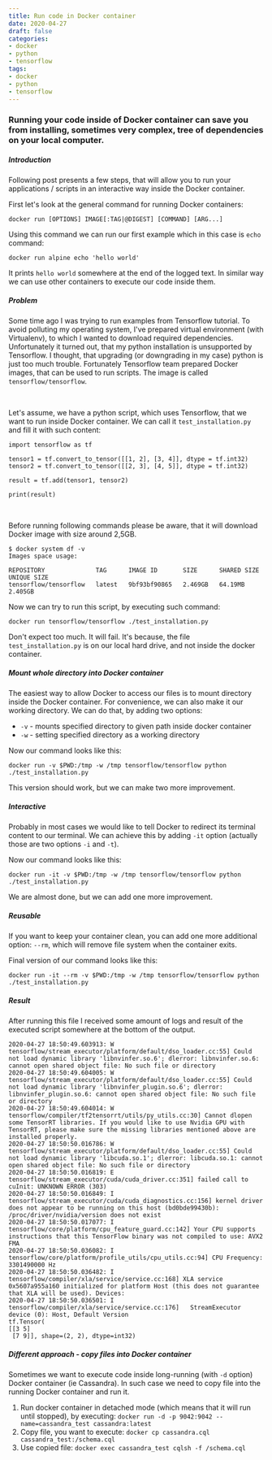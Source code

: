 ```yaml
---
title: Run code in Docker container
date: 2020-04-27
draft: false
categories:
- docker
- python
- tensorflow
tags:
- docker
- python
- tensorflow
---
```


### Running your code inside of Docker container can save you from installing, sometimes very complex, tree of dependencies on your local computer.


##### Introduction

Following post presents a few steps, that will allow you to run your applications / scripts in an interactive way inside the Docker container.

First let's look at the general command for running Docker containers:  

`docker run [OPTIONS] IMAGE[:TAG|@DIGEST] [COMMAND] [ARG...]`

Using this command we can run our first example which in this case is `echo` command:

`docker run alpine echo 'hello world'`

It prints `hello world` somewhere at the end of the logged text.
In similar way we can use other containers to execute our code inside them.  


##### Problem

Some time ago I was trying to run examples from Tensorflow tutorial. To avoid polluting my operating system, I've prepared virtual environment (with Virtualenv), to which I wanted to download required dependencies. Unfortunately it turned out, that my python installation is unsupported by Tensorflow. I thought, that upgrading (or downgrading in my case) python is just too much trouble. Fortunately Tensorflow team prepared Docker images, that can be used to run scripts. The image is called `tensorflow/tensorflow`.

<br/>

Let's assume, we have a python script, which uses Tensorflow, that we want to run inside Docker container. We can call it `test_installation.py` and fill it with such content:

```
import tensorflow as tf

tensor1 = tf.convert_to_tensor([[1, 2], [3, 4]], dtype = tf.int32)
tensor2 = tf.convert_to_tensor([[2, 3], [4, 5]], dtype = tf.int32)

result = tf.add(tensor1, tensor2)

print(result)
```

<br/>

Before running following commands please be aware, that it will download Docker image with size around 2,5GB.

```
$ docker system df -v
Images space usage:

REPOSITORY              TAG      IMAGE ID       SIZE      SHARED SIZE   UNIQUE SIZE 
tensorflow/tensorflow   latest   9bf93bf90865   2.469GB   64.19MB       2.405GB  
```

Now we can try to run this script, by executing such command:

`docker run tensorflow/tensorflow ./test_installation.py`

Don't expect too much. It will fail. It's because, the file `test_installation.py` is on our local hard drive, and not inside the docker container.


##### Mount whole directory into Docker container

The easiest way to allow Docker to access our files is to mount directory inside the Docker container. For convenience, we can also make it our working directory. We can do that, by adding two options:

- `-v` - mounts specified directory to given path inside docker container  
- `-w` - setting specified directory as a working directory

Now our command looks like this:

`docker run -v $PWD:/tmp -w /tmp tensorflow/tensorflow python ./test_installation.py` 

This version should work, but we can make two more improvement.


##### Interactive

Probably in most cases we would like to tell Docker to redirect its terminal content to our terminal. We can achieve this by adding `-it` option (actually those are two options `-i` and `-t`).

Now our command looks like this:

`docker run -it -v $PWD:/tmp -w /tmp tensorflow/tensorflow python ./test_installation.py`

We are almost done, but we can add one more improvement.


##### Reusable

If you want to keep your container clean, you can add one more additional option: `--rm`, which will remove file system when the container exits.

Final version of our command looks like this:

`docker run -it --rm -v $PWD:/tmp -w /tmp tensorflow/tensorflow python ./test_installation.py`


##### Result

After running this file I received some amount of logs and result of the executed script somewhere at the bottom of the output.

```
2020-04-27 18:50:49.603913: W tensorflow/stream_executor/platform/default/dso_loader.cc:55] Could not load dynamic library 'libnvinfer.so.6'; dlerror: libnvinfer.so.6: cannot open shared object file: No such file or directory
2020-04-27 18:50:49.604005: W tensorflow/stream_executor/platform/default/dso_loader.cc:55] Could not load dynamic library 'libnvinfer_plugin.so.6'; dlerror: libnvinfer_plugin.so.6: cannot open shared object file: No such file or directory
2020-04-27 18:50:49.604014: W tensorflow/compiler/tf2tensorrt/utils/py_utils.cc:30] Cannot dlopen some TensorRT libraries. If you would like to use Nvidia GPU with TensorRT, please make sure the missing libraries mentioned above are installed properly.
2020-04-27 18:50:50.016786: W tensorflow/stream_executor/platform/default/dso_loader.cc:55] Could not load dynamic library 'libcuda.so.1'; dlerror: libcuda.so.1: cannot open shared object file: No such file or directory
2020-04-27 18:50:50.016819: E tensorflow/stream_executor/cuda/cuda_driver.cc:351] failed call to cuInit: UNKNOWN ERROR (303)
2020-04-27 18:50:50.016849: I tensorflow/stream_executor/cuda/cuda_diagnostics.cc:156] kernel driver does not appear to be running on this host (bd0bde99430b): /proc/driver/nvidia/version does not exist
2020-04-27 18:50:50.017077: I tensorflow/core/platform/cpu_feature_guard.cc:142] Your CPU supports instructions that this TensorFlow binary was not compiled to use: AVX2 FMA
2020-04-27 18:50:50.036082: I tensorflow/core/platform/profile_utils/cpu_utils.cc:94] CPU Frequency: 3301490000 Hz
2020-04-27 18:50:50.036482: I tensorflow/compiler/xla/service/service.cc:168] XLA service 0x5607a955a160 initialized for platform Host (this does not guarantee that XLA will be used). Devices:
2020-04-27 18:50:50.036501: I tensorflow/compiler/xla/service/service.cc:176]   StreamExecutor device (0): Host, Default Version
tf.Tensor(
[[3 5]
 [7 9]], shape=(2, 2), dtype=int32)
```

##### Different approach - copy files into Docker container

Sometimes we want to execute code inside long-running (with `-d` option) Docker container (ie Cassandra). In such case we need to copy file into the running Docker container and run it.

1. Run docker container in detached mode (which means that it will run until stopped), by executing: `docker run -d -p 9042:9042 --name=cassandra_test cassandra:latest`
2. Copy file, you want to execute: `docker cp cassandra.cql cassandra_test:/schema.cql`
3. Use copied file: `docker exec cassandra_test cqlsh -f /schema.cql`
